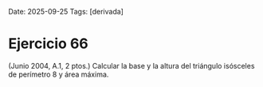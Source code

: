 Date: 2025-09-25
Tags: [derivada]

# Ejercicio 66

 (Junio 2004, A.1, 2 ptos.) Calcular la base y la altura del triángulo isósceles de perímetro 8 y área máxima.
